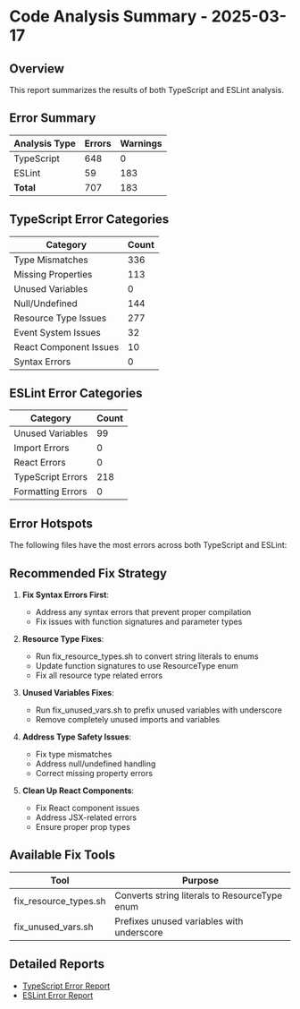 # Code Analysis Summary - 2025-03-17

## Overview

This report summarizes the results of both TypeScript and ESLint analysis.

## Error Summary

| Analysis Type | Errors | Warnings |
| ------------- | ------ | -------- |
| TypeScript    | 648    | 0        |
| ESLint        | 59     | 183      |
| **Total**     | 707    | 183      |

## TypeScript Error Categories

| Category               | Count |
| ---------------------- | ----- |
| Type Mismatches        | 336   |
| Missing Properties     | 113   |
| Unused Variables       | 0     |
| Null/Undefined         | 144   |
| Resource Type Issues   | 277   |
| Event System Issues    | 32    |
| React Component Issues | 10    |
| Syntax Errors          | 0     |

## ESLint Error Categories

| Category          | Count |
| ----------------- | ----- |
| Unused Variables  | 99    |
| Import Errors     | 0     |
| React Errors      | 0     |
| TypeScript Errors | 218   |
| Formatting Errors | 0     |

## Error Hotspots

The following files have the most errors across both TypeScript and ESLint:

## Recommended Fix Strategy

1. **Fix Syntax Errors First**:

   - Address any syntax errors that prevent proper compilation
   - Fix issues with function signatures and parameter types

2. **Resource Type Fixes**:

   - Run fix_resource_types.sh to convert string literals to enums
   - Update function signatures to use ResourceType enum
   - Fix all resource type related errors

3. **Unused Variables Fixes**:

   - Run fix_unused_vars.sh to prefix unused variables with underscore
   - Remove completely unused imports and variables

4. **Address Type Safety Issues**:

   - Fix type mismatches
   - Address null/undefined handling
   - Correct missing property errors

5. **Clean Up React Components**:
   - Fix React component issues
   - Address JSX-related errors
   - Ensure proper prop types

## Available Fix Tools

| Tool                  | Purpose                                       |
| --------------------- | --------------------------------------------- |
| fix_resource_types.sh | Converts string literals to ResourceType enum |
| fix_unused_vars.sh    | Prefixes unused variables with underscore     |

## Detailed Reports

- [TypeScript Error Report](../TypeScript/typescript_error_report_2025-03-17.md)
- [ESLint Error Report](../ESLint/eslint_error_report_2025-03-17.md)
